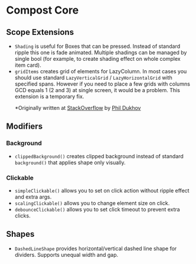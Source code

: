 # Compost Core

## Scope Extensions

* `Shading` is useful for Boxes that can be pressed. Instead of standard ripple this one is fade animated. Multiple shadings can be managed by single bool (for example, to create shading effect on whole complex item card).
* `gridItems` creates grid of elements for LazyColumn. In most cases you should use standard `LazyVerticalGrid` / `LazyHorizontalGrid` with specified spans. However if you need to place a few grids with columns GCD equals 1 (2 and 3) at single screen, it would be a problem. This extension is a temporary fix.<p>*Originally written at [StackOverflow](https://stackoverflow.com/questions/69336555/fixed-grid-inside-lazycolumn-in-jetpack-compose) by [Phil Dukhov](https://stackoverflow.com/users/3585796/phil-dukhov)

## Modifiers

### Background

* `clippedBackground()` creates clipped background instead of standard `background()` that applies shape only visually.

### Clickable

* `simpleClickable()` allows you to set on click action without ripple effect and extra args.
* `scalingClickable()` allows you to change element size on click.
* `debounceClickable()` allows you to set click timeout to prevent extra clicks.

## Shapes

* `DashedLineShape` provides horizontal/vertical dashed line shape for dividers. Supports unequal width and gap.
